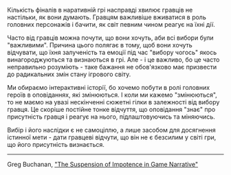 Кількість фіналів в наративній грі насправді хвилює гравців не настільки, як вони думають. Гравцям важливіше вживатися в роль головних персонажів і бачити, як світ певним чином реагує на їхні дії. 

Часто від гравців можна почути, що вони хочуть, аби всі вибори були "важливими". Причина цього полягає в тому, щоб вони хочуть відчувати, що їхня залученість та емоції під час "вибору чогось" якось винагороджуються та визнаються в грі. Але - і це важливо, бо це часто неправильно розуміють - таке бажання не обов'язково має призвести до радикальних змін стану ігрового світу.

Ми обираємо інтерактивні історії, бо хочемо побути в ролі головних героїв в оповіданнях, які змінюються. І коли ми кажемо "змінюються", то не маємо на увазі нескінченні сюжетні гілки в залежності від вибору гравця. Це скоріше постійне тонке відчуття, що оповідання "знає" про присутність гравця і реагує на нього, підлаштовуючись та міняючись. 

Вибір і його наслідки є не самоціллю, а лише засобом для досягнення істинної мети - дати гравцеві відчути, що він не є безсилим у світі гри, що його присутність визнається.

---
Greg Buchanan, ["The Suspension of Impotence in Game Narrative"](https://gregbuchanan.substack.com/p/the-suspension-of-impotence-in-game)